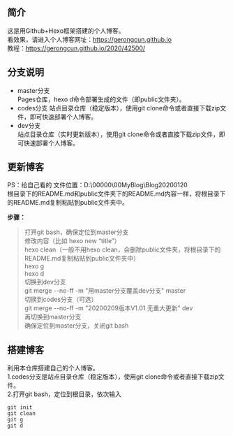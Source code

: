## 简介
这是用Github+Hexo框架搭建的个人博客。  
看效果，请进入个人博客网址：https://gerongcun.github.io  
教程：https://gerongcun.github.io/2020/42500/  

## 分支说明
- master分支  
Pages仓库，hexo d命令部署生成的文件（即public文件夹）。  
- codes分支
站点目录仓库（稳定版本），使用git clone命令或者直接下载zip文件，即可快速部署个人博客。  
- dev分支  
站点目录仓库（实时更新版本），使用git clone命令或者直接下载zip文件，即可快速部署个人博客。    

## 更新博客
PS：给自己看的
文件位置：D:\00000\00MyBlog\Blog20200120  
根目录下的README.md和public文件夹下的README.md内容一样，将根目录下的README.md复制粘贴到public文件夹中。  

**步骤：**  
> 打开git bash，确保定位到master分支  
修改内容（比如 hexo new “title”）  
hexo clean（一般不用hexo clean，会删除public文件夹，将根目录下的README.md复制粘贴到public文件夹中）  
hexo g  
hexo d  
切换到dev分支  
git merge --no-ff -m "用master分支覆盖dev分支" master  
切换到codes分支（可选）  
git merge --no-ff -m "20200209版本V1.01 无重大更新" dev  
再切换到master分支  
确保定位到master分支，关闭git bash  

## 搭建博客
利用本仓库搭建自己的个人博客。  
1.codes分支是站点目录仓库（稳定版本），使用git clone命令或者直接下载zip文件。  
2.打开git bash，定位到根目录，依次输入
```
git init
git clean
git g
git d
```


